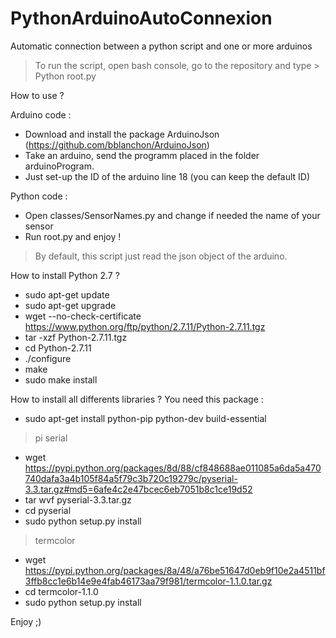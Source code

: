 # PythonArduinoAutoConnexion
Automatic connection between a python script and one or more arduinos

> To run the script, open bash console, go to the repository and type > Python root.py


How to use ? 

Arduino code :
- Download and install the package ArduinoJson (https://github.com/bblanchon/ArduinoJson)
- Take an arduino, send the programm placed in the folder arduinoProgram. 
- Just set-up the ID of the arduino line 18 (you can keep the default ID)

Python code : 
- Open classes/SensorNames.py and change if needed the name of your sensor
- Run root.py and enjoy !

> By default, this script just read the json object of the arduino.


How to install Python 2.7 ?
- sudo apt-get update
- sudo apt-get upgrade
- wget --no-check-certificate https://www.python.org/ftp/python/2.7.11/Python-2.7.11.tgz
- tar -xzf Python-2.7.11.tgz
- cd Python-2.7.11
- ./configure 
- make
- sudo make install 

How to install all differents libraries ?
You need this package : 
- sudo apt-get install python-pip python-dev build-essential 

> pi serial

- wget https://pypi.python.org/packages/8d/88/cf848688ae011085a6da5a470740dafa3a4b105f84a5f79c3b720c19279c/pyserial-3.3.tar.gz#md5=6afe4c2e47bcec6eb7051b8c1ce19d52
- tar wvf pyserial-3.3.tar.gz
- cd pyserial
- sudo python setup.py install

> termcolor
- wget https://pypi.python.org/packages/8a/48/a76be51647d0eb9f10e2a4511bf3ffb8cc1e6b14e9e4fab46173aa79f981/termcolor-1.1.0.tar.gz
- cd termcolor-1.1.0
- sudo python setup.py install

Enjoy ;) 

